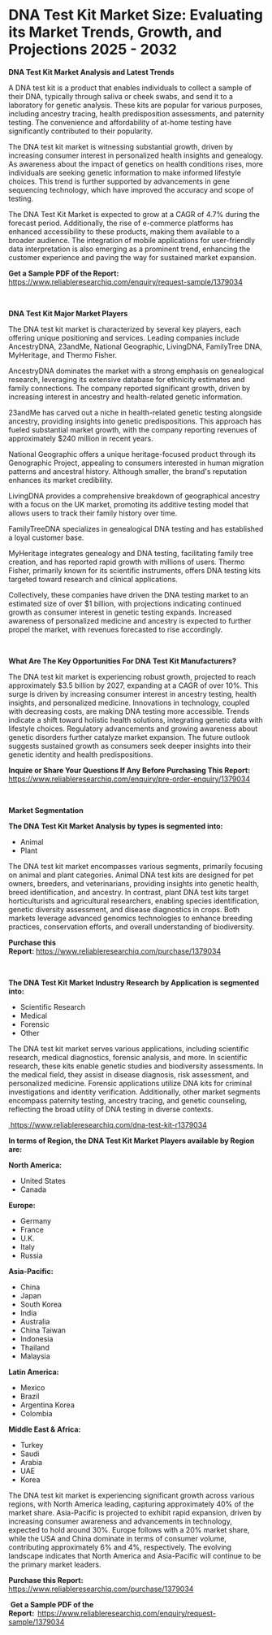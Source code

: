<p><h1>DNA Test Kit Market Size: Evaluating its Market Trends, Growth, and Projections 2025 - 2032</h1></p><p><strong>DNA Test Kit Market Analysis and Latest Trends</strong></p>
<p><p>A DNA test kit is a product that enables individuals to collect a sample of their DNA, typically through saliva or cheek swabs, and send it to a laboratory for genetic analysis. These kits are popular for various purposes, including ancestry tracing, health predisposition assessments, and paternity testing. The convenience and affordability of at-home testing have significantly contributed to their popularity.</p><p>The DNA test kit market is witnessing substantial growth, driven by increasing consumer interest in personalized health insights and genealogy. As awareness about the impact of genetics on health conditions rises, more individuals are seeking genetic information to make informed lifestyle choices. This trend is further supported by advancements in gene sequencing technology, which have improved the accuracy and scope of testing.</p><p>The DNA Test Kit Market is expected to grow at a CAGR of 4.7% during the forecast period. Additionally, the rise of e-commerce platforms has enhanced accessibility to these products, making them available to a broader audience. The integration of mobile applications for user-friendly data interpretation is also emerging as a prominent trend, enhancing the customer experience and paving the way for sustained market expansion.</p></p>
<p><strong>Get a Sample PDF of the Report:&nbsp;</strong> <a href="https://www.reliableresearchiq.com/enquiry/request-sample/1379034?utm_campaign=3503&utm_medium=2&utm_source=Github&utm_content=ia&utm_term=13042025&utm_id=dna-test-kit">https://www.reliableresearchiq.com/enquiry/request-sample/1379034</a></p>
<p>&nbsp;</p>
<p><strong>DNA Test Kit Major Market Players</strong></p>
<p><p>The DNA test kit market is characterized by several key players, each offering unique positioning and services. Leading companies include AncestryDNA, 23andMe, National Geographic, LivingDNA, FamilyTree DNA, MyHeritage, and Thermo Fisher. </p><p>AncestryDNA dominates the market with a strong emphasis on genealogical research, leveraging its extensive database for ethnicity estimates and family connections. The company reported significant growth, driven by increasing interest in ancestry and health-related genetic information. </p><p>23andMe has carved out a niche in health-related genetic testing alongside ancestry, providing insights into genetic predispositions. This approach has fueled substantial market growth, with the company reporting revenues of approximately $240 million in recent years. </p><p>National Geographic offers a unique heritage-focused product through its Genographic Project, appealing to consumers interested in human migration patterns and ancestral history. Although smaller, the brand's reputation enhances its market credibility.</p><p>LivingDNA provides a comprehensive breakdown of geographical ancestry with a focus on the UK market, promoting its additive testing model that allows users to track their family history over time. </p><p>FamilyTreeDNA specializes in genealogical DNA testing and has established a loyal customer base. </p><p>MyHeritage integrates genealogy and DNA testing, facilitating family tree creation, and has reported rapid growth with millions of users. Thermo Fisher, primarily known for its scientific instruments, offers DNA testing kits targeted toward research and clinical applications.</p><p>Collectively, these companies have driven the DNA testing market to an estimated size of over $1 billion, with projections indicating continued growth as consumer interest in genetic testing expands. Increased awareness of personalized medicine and ancestry is expected to further propel the market, with revenues forecasted to rise accordingly.</p></p>
<p>&nbsp;</p>
<p><strong>What Are The Key Opportunities For DNA Test Kit Manufacturers?</strong></p>
<p><p>The DNA test kit market is experiencing robust growth, projected to reach approximately $3.5 billion by 2027, expanding at a CAGR of over 10%. This surge is driven by increasing consumer interest in ancestry testing, health insights, and personalized medicine. Innovations in technology, coupled with decreasing costs, are making DNA testing more accessible. Trends indicate a shift toward holistic health solutions, integrating genetic data with lifestyle choices. Regulatory advancements and growing awareness about genetic disorders further catalyze market expansion. The future outlook suggests sustained growth as consumers seek deeper insights into their genetic identity and health predispositions.</p></p>
<p><strong>Inquire or Share Your Questions If Any Before Purchasing This Report:</strong> <a href="https://www.reliableresearchiq.com/enquiry/pre-order-enquiry/1379034?utm_campaign=3503&utm_medium=2&utm_source=Github&utm_content=ia&utm_term=13042025&utm_id=dna-test-kit">https://www.reliableresearchiq.com/enquiry/pre-order-enquiry/1379034</a></p>
<p>&nbsp;</p>
<p><strong>Market Segmentation</strong></p>
<p><strong>The DNA Test Kit Market Analysis by types is segmented into:</strong></p>
<p><ul><li>Animal</li><li>Plant</li></ul></p>
<p><p>The DNA test kit market encompasses various segments, primarily focusing on animal and plant categories. Animal DNA test kits are designed for pet owners, breeders, and veterinarians, providing insights into genetic health, breed identification, and ancestry. In contrast, plant DNA test kits target horticulturists and agricultural researchers, enabling species identification, genetic diversity assessment, and disease diagnostics in crops. Both markets leverage advanced genomics technologies to enhance breeding practices, conservation efforts, and overall understanding of biodiversity.</p></p>
<p><strong>Purchase this Report:&nbsp;</strong><a href="https://www.reliableresearchiq.com/purchase/1379034?utm_campaign=3503&utm_medium=2&utm_source=Github&utm_content=ia&utm_term=13042025&utm_id=dna-test-kit">https://www.reliableresearchiq.com/purchase/1379034</a></p>
<p>&nbsp;</p>
<p><strong>The DNA Test Kit Market Industry Research by Application is segmented into:</strong></p>
<p><ul><li>Scientific Research</li><li>Medical</li><li>Forensic</li><li>Other</li></ul></p>
<p><p>The DNA test kit market serves various applications, including scientific research, medical diagnostics, forensic analysis, and more. In scientific research, these kits enable genetic studies and biodiversity assessments. In the medical field, they assist in disease diagnosis, risk assessment, and personalized medicine. Forensic applications utilize DNA kits for criminal investigations and identity verification. Additionally, other market segments encompass paternity testing, ancestry tracing, and genetic counseling, reflecting the broad utility of DNA testing in diverse contexts.</p></p>
<p><a href="https://www.reliableresearchiq.com/dna-test-kit-r1379034?utm_campaign=3503&utm_medium=2&utm_source=Github&utm_content=ia&utm_term=13042025&utm_id=dna-test-kit">&nbsp;https://www.reliableresearchiq.com/dna-test-kit-r1379034</a></p>
<p><strong>In terms of Region, the DNA Test Kit Market Players available by Region are:</strong></p>
<p>
    <p> <strong> North America: </strong>
        <ul>
            <li>United States</li>
            <li>Canada</li>
        </ul>
        </p> 
    <p> <strong> Europe: </strong>
        <ul>
            <li>Germany</li>
            <li>France</li>
            <li>U.K.</li>
            <li>Italy</li>
            <li>Russia</li>
        </ul>
        </p> 
    <p> <strong> Asia-Pacific: </strong>
        <ul>
            <li>China</li>
            <li>Japan</li>
            <li>South Korea</li>
            <li>India</li>
            <li>Australia</li>
            <li>China Taiwan</li>
            <li>Indonesia</li>
            <li>Thailand</li>
            <li>Malaysia</li>
        </ul>
        </p> 
    <p> <strong> Latin America: </strong>
        <ul>
            <li>Mexico</li>
            <li>Brazil</li>
            <li>Argentina Korea</li>
            <li>Colombia</li>
        </ul>
        </p> 
    <p> <strong> Middle East & Africa: </strong>
        <ul>
            <li>Turkey</li>
            <li>Saudi</li>
            <li>Arabia</li>
            <li>UAE</li>
            <li>Korea</li>
        </ul>
    </p>
    </p>
<p><p>The DNA test kit market is experiencing significant growth across various regions, with North America leading, capturing approximately 40% of the market share. Asia-Pacific is projected to exhibit rapid expansion, driven by increasing consumer awareness and advancements in technology, expected to hold around 30%. Europe follows with a 20% market share, while the USA and China dominate in terms of consumer volume, contributing approximately 6% and 4%, respectively. The evolving landscape indicates that North America and Asia-Pacific will continue to be the primary market leaders.</p></p>
<p><strong>Purchase this Report: </strong><a href="https://www.reliableresearchiq.com/purchase/1379034?utm_campaign=3503&utm_medium=2&utm_source=Github&utm_content=ia&utm_term=13042025&utm_id=dna-test-kit">https://www.reliableresearchiq.com/purchase/1379034</a></p>
<p>&nbsp;<strong>Get a Sample PDF of the Report:&nbsp;&nbsp;</strong><a href="https://www.reliableresearchiq.com/enquiry/request-sample/1379034?utm_campaign=3503&utm_medium=2&utm_source=Github&utm_content=ia&utm_term=13042025&utm_id=dna-test-kit">https://www.reliableresearchiq.com/enquiry/request-sample/1379034</a></p>
<p><strong></strong></p>
<p><p></p><p></p><p></p></p>